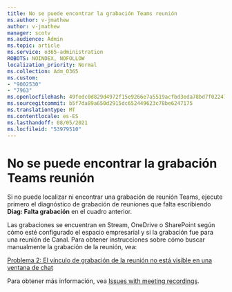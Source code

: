```yaml
---
title: No se puede encontrar la grabación Teams reunión
ms.author: v-jmathew
author: v-jmathew
manager: scotv
ms.audience: Admin
ms.topic: article
ms.service: o365-administration
ROBOTS: NOINDEX, NOFOLLOW
localization_priority: Normal
ms.collection: Adm_O365
ms.custom:
- "9002530"
- "7963"
ms.openlocfilehash: 49fedc0d829d4972f15e9266e7a5519acfbd3eda78bd7f022477060523b9afd3
ms.sourcegitcommit: b5f7da89a650d2915dc652449623c78be6247175
ms.translationtype: MT
ms.contentlocale: es-ES
ms.lasthandoff: 08/05/2021
ms.locfileid: "53979510"
---
```

# <a name="cant-find-the-teams-meeting-recording"></a>No se puede encontrar la grabación Teams reunión

Si no puede localizar ni encontrar una grabación de reunión Teams, ejecute primero el diagnóstico de grabación de reuniones que falta escribiendo **Diag: Falta grabación** en el cuadro anterior. 

Las grabaciones se encuentran en Stream, OneDrive o SharePoint según cómo esté configurado el espacio empresarial y si la grabación fue para una reunión de Canal. Para obtener instrucciones sobre cómo buscar manualmente la grabación de la reunión, vea: 

[Problema 2: El vínculo de grabación de la reunión no está visible en una ventana de chat](/microsoftteams/troubleshoot/meetings/troubleshoot-meeting-recording-issues#issue-2-the-meeting-recording-link-isnt-visible-in-a-chat-window)

Para obtener más información, vea [Issues with meeting recordings](/microsoftteams/troubleshoot/meetings/troubleshoot-meeting-recording-issues).
